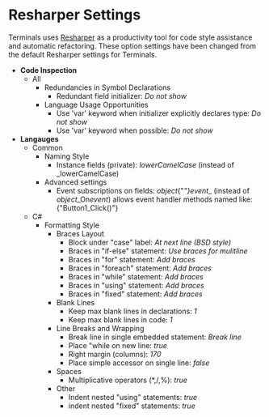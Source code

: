 # Resharper Settings
Terminals uses [Resharper](http://www.jetbrains.com/resharper/) as a productivity tool for code style assistance and automatic refactoring. These option settings have been changed from the default Resharper settings for Terminals.

* **Code Inspection**
	* All
		* Redundancies in Symbol Declarations
			* Redundant field initializer: _Do not show_
		* Language Usage Opportunities
			* Use 'var' keyword when initializer explicitly declares type: _Do not show_
			* Use 'var' keyword when possible: _Do not show_
* **Langauges**
	* Common
		* Naming Style
			* Instance fields (private): _lowerCamelCase_ (instead of _lowerCamelCase)
		* Advanced settings
			* Event subscriptions on fields: _$object$_{"_"}_$event$_ (instead of $object$_On$event$) allows event handler methods named like: {"Button1_Click()"}
	* C#
		* Formatting Style
			* Braces Layout
				* Block under "case" label: _At next line (BSD style)_
				* Braces in "if-else" statement: _Use braces for mulitline_
				* Braces in "for" statement: _Add braces_
				* Braces in "foreach" statement: _Add braces_
				* Braces in "while" statement: _Add braces_
				* Braces in "using" statement: _Add braces_
				* Braces in "fixed" statement: _Add braces_
			* Blank Lines
				* Keep max blank lines in declarations: _1_
				* Keep max blank lines in code: _1_
			* Line Breaks and Wrapping
				* Break line in single embedded statement: _Break line_
				* Place "while on new line: _true_
				* Right margin (columns): _170_
				* Place simple accessor on single line: _false_
			* Spaces
				* Multiplicative operators (*,/,%): _true_
			* Other
				* Indent nested "using" statements: _true_
				* indent nested "fixed" statements: _true_
